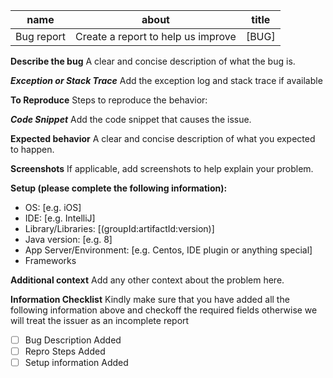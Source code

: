 | name | about | title |
| --------------- | --------------- | ------------- |
| Bug report | Create a report to help us improve | [BUG] |


**Describe the bug**
A clear and concise description of what the bug is.

***Exception or Stack Trace***
Add the exception log and stack trace if available

**To Reproduce**
Steps to reproduce the behavior:

***Code Snippet***
Add the code snippet that causes the issue.

**Expected behavior**
A clear and concise description of what you expected to happen.

**Screenshots**
If applicable, add screenshots to help explain your problem.

**Setup (please complete the following information):**
- OS: [e.g. iOS]
- IDE: [e.g. IntelliJ]
- Library/Libraries: [(groupId:artifactId:version)]
- Java version: [e.g. 8]
- App Server/Environment: [e.g. Centos, IDE plugin or anything special]
- Frameworks


**Additional context**
Add any other context about the problem here.

**Information Checklist**
Kindly make sure that you have added all the following information above and checkoff the required fields otherwise we will treat the issuer as an incomplete report
- [ ] Bug Description Added
- [ ] Repro Steps Added
- [ ] Setup information Added